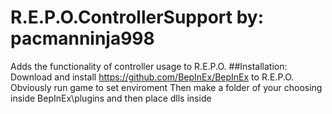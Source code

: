 # R.E.P.O.ControllerSupport by: pacmanninja998
 Adds the functionality of controller usage to R.E.P.O.
##Installation:
Download and install https://github.com/BepInEx/BepInEx to R.E.P.O.
Obviously run game to set enviroment
Then make a folder of your choosing inside BepInEx\plugins and then place dlls inside